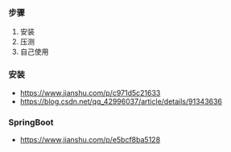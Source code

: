 
### 步骤
1. 安装
2. 压测
3. 自己使用


### 安装
* https://www.jianshu.com/p/c971d5c21633
* https://blog.csdn.net/qq_42996037/article/details/91343636



### SpringBoot
* https://www.jianshu.com/p/e5bcf8ba5128
